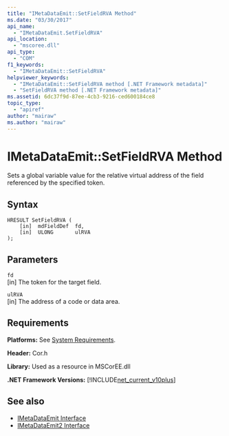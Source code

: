 ```yaml
---
title: "IMetaDataEmit::SetFieldRVA Method"
ms.date: "03/30/2017"
api_name: 
  - "IMetaDataEmit.SetFieldRVA"
api_location: 
  - "mscoree.dll"
api_type: 
  - "COM"
f1_keywords: 
  - "IMetaDataEmit::SetFieldRVA"
helpviewer_keywords: 
  - "IMetaDataEmit::SetFieldRVA method [.NET Framework metadata]"
  - "SetFieldRVA method [.NET Framework metadata]"
ms.assetid: 6dc37f9d-87ee-4cb3-9216-ced600184ce8
topic_type: 
  - "apiref"
author: "mairaw"
ms.author: "mairaw"
---
```

# IMetaDataEmit::SetFieldRVA Method
Sets a global variable value for the relative virtual address of the field referenced by the specified token.  
  
## Syntax  
  
```  
HRESULT SetFieldRVA (   
    [in]  mdFieldDef  fd,   
    [in]  ULONG       ulRVA   
);  
```  
  
## Parameters  
 `fd`  
 [in] The token for the target field.  
  
 `ulRVA`  
 [in] The address of a code or data area.  
  
## Requirements  
 **Platforms:** See [System Requirements](../../../../docs/framework/get-started/system-requirements.md).  
  
 **Header:** Cor.h  
  
 **Library:** Used as a resource in MSCorEE.dll  
  
 **.NET Framework Versions:** [!INCLUDE[net_current_v10plus](../../../../includes/net-current-v10plus-md.md)]  
  
## See also
- [IMetaDataEmit Interface](../../../../docs/framework/unmanaged-api/metadata/imetadataemit-interface.md)
- [IMetaDataEmit2 Interface](../../../../docs/framework/unmanaged-api/metadata/imetadataemit2-interface.md)

